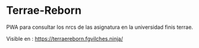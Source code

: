 # Terrae-Reborn

PWA para consultar los nrcs de las asignatura en la universidad finis terrae.

Visible en : https://terraereborn.fgvilches.ninja/
